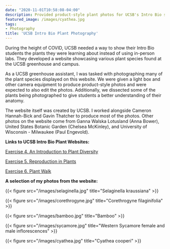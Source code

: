 ```yaml
---
date: "2020-11-01T10:58:08-04:00"
description: Provided product-style plant photos for UCSB's Intro Bio series website
featured_image: /images/cyathea.jpg
tags: 
- Photography
title: 'UCSB Intro Bio Plant Photography'
---
```


During the height of COVID, UCSB needed a way to show their Intro Bio students the plants they were learning about instead of using in-person labs. They developed a website showcasing various plant species found at the UCSB greenhouse and campus. 

As a UCSB greenhouse assistant, I was tasked with photographing many of the plant species displayed on this website. We were given a light box and other camera equipment to produce product-style photos and were expected to also edit the photos. Additionally, we dissected some of the plants being photographed to give students a better understanding of their anatomy. 

The website itself was created by UCSB. I worked alongside Cameron Hannah-Bick and Gavin Thatcher to produce most of the photos. Other photos on the website come from Ganna Walska Lotusland (Anna Bower), United States Botanic Garden (Chelsea McKinley), and University of Wisconsin - Milwaukee (Paul Engevold). 

__Links to UCSB Intro Bio Plant Websites:__

[Exercise 4. An Introduction to Plant Diversity](https://sites.google.com/ucsb.edu/ex-4-plant-diversity/home?authuser=0)

[Exercise 5. Reproduction in Plants](https://sites.google.com/ucsb.edu/ex5reproductioninplants/home?authuser=0)

[Exercise 6. Plant Walk](https://sites.google.com/ucsb.edu/ex-6-plant-walk/home?authuser=0)

__A selection of my photos from the website:__

{{< figure src="/images/selaginella.jpg" title="Selaginella kraussiana" >}}

{{< figure src="/images/corethrogyne.jpg" title="Corethrogyne filaginifolia" >}}

{{< figure src="/images/bamboo.jpg" title="Bamboo" >}}

{{< figure src="/images/sycamore.jpg" title="Western Sycamore female and male inflorescences" >}}

{{< figure src="/images/cyathea.jpg" title="Cyathea cooperi" >}}